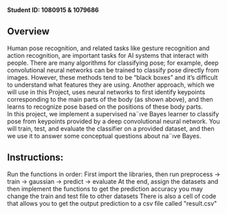 **Student ID: 1080915 & 1079686**

## Overview
Human pose recognition, and related tasks like gesture recognition and action recognition, are important
tasks for AI systems that interact with people. There are many algorithms for classifying pose;
for example, deep convolutional neural networks can be trained to classify pose directly from images.
However, these methods tend to be “black boxes” and it’s difficult to understand what features they
are using. Another approach, which we will use in this Project, uses neural networks to first identify
keypoints corresponding to the main parts of the body (as shown above), and then learns to recognize
pose based on the positions of these body parts.</br>
In this project, we implement a supervised na¨ıve Bayes learner to classify pose from keypoints
provided by a deep convolutional neural network. You will train, test, and evaluate the classifier
on a provided dataset, and then we use it to answer some conceptual questions about na¨ıve Bayes.

## Instructions:
Run the functions in order:
First import the libraries, then run
preprocess -> train -> gaussian -> predict -> evaluate
At the end, assign the datasets and then implement the functions to get the prediction accuracy
you may change the train and test file to other datasets
There is also a cell of code that allows you to get the output prediction to a csv file called "result.csv"
